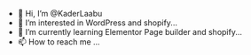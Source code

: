 - 👋 Hi, I’m @KaderLaabu
- 👀 I’m interested in WordPress and shopify...
- 🌱 I’m currently learning Elementor Page builder and shopify...
- 📫 How to reach me ...

<!---
KaderLaabu/KaderLaabu is a ✨ special ✨ repository because its `README.md` (this file) appears on your GitHub profile.
You can click the Preview link to take a look at your changes.
--->
